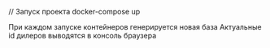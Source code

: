 // Запуск проекта
docker-compose up

При каждом запуске контейнеров генерируется новая база
Актуальные id дилеров выводятся в консоль браузера